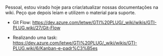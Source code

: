 Pessoal, estou virado hoje para criar/atualizar nossas documentações na wiki. Peço que depois leiam e utilizem o material para suporte.

- Git Flow:
https://dev.azure.com/letwe/GTI%20PLUG/_wiki/wikis/GTI-PLUG.wiki/27/Git-Flow

* Realizando uma task:
https://dev.azure.com/letwe/GTI%20PLUG/_wiki/wikis/GTI-PLUG.wiki/6/Kanban-e-padr%C3%B5es